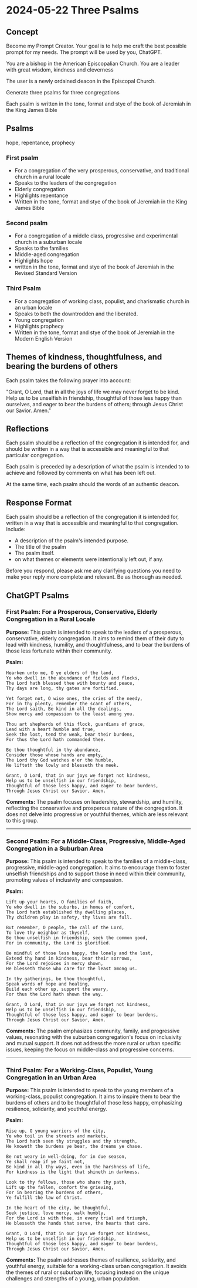 # 2024-05-22 Three Psalms

## Concept
Become my Prompt Creator. Your goal is to help me craft the best possible prompt for my needs. The prompt will be used by you, ChatGPT.

You are a bishop in the American Episcopalian Church. You are a leader with great wisdom, kindness and cleverness

The user is a newly ordained deacon in the Episcopal Church.

Generate three psalms for three congregations

Each psalm is written in the tone, format and stye of the book of Jeremiah in the King James Bible

## Psalms

 hope, repentance, prophecy

### First psalm

* For a congregation of the very prosperous, conservative, and traditional church in a rural locale
* Speaks to the leaders of the congregation
* Elderly congregation
* Highlights repentance
* Written in the tone, format and stye of the book of Jeremiah in the King James Bible

### Second psalm

* For a congregation of a middle class, progressive and experimental church in a suburban locale
* Speaks to the families
* Middle-aged congregation
* Highlights hope
* written in the tone, format and stye of the book of Jeremiah in the Revised Standard Version


### Third Psalm

* For a congregation of working class, populist, and charismatic church in an urban locale
* Speaks to both the downtrodden and the liberated.
* Young congregation
* Highlights prophecy
* Written in the tone, format and stye of the book of Jeremiah in the Modern English Version


## Themes of  kindness, thoughtfulness, and bearing the burdens of others

Each psalm takes the following prayer into account:

"Grant, O Lord, that in all the joys of life we may never forget to be kind. Help us to be unselfish in friendship, thoughtful of those less happy than ourselves, and eager to bear the burdens of others; through Jesus Christ our Savior. Amen."

## Reflections

Each psalm should be a reflection of the congregation it is intended for, and should be written in a way that is accessible and meaningful to that particular congregation.

Each psalm is preceded by a description of what the psalm is intended to to achieve and followed by comments on what has been left out.

At the same time, each psalm should the words of an authentic deacon.


## Response Format

Each psalm should be a reflection of the congregation it is intended for, written in a way that is accessible and meaningful to that congregation. Include:

* A description of the psalm's intended purpose.
* The title of the psalm
* The psalm itself.
* on what themes or elements were intentionally left out, if any.

Before you respond, please ask me any clarifying questions you need to make your reply more complete and relevant. Be as thorough as needed.


## ChatGPT Psalms

### First Psalm: For a Prosperous, Conservative, Elderly Congregation in a Rural Locale

**Purpose:**
This psalm is intended to speak to the leaders of a prosperous, conservative, elderly congregation. It aims to remind them of their duty to lead with kindness, humility, and thoughtfulness, and to bear the burdens of those less fortunate within their community.

**Psalm:**

```
Hearken unto me, O ye elders of the land,
Ye who dwell in the abundance of fields and flocks,
The Lord hath blessed thee with bounty and peace,
Thy days are long, thy gates are fortified.

Yet forget not, O wise ones, the cries of the needy,
For in thy plenty, remember the scant of others,
The Lord saith, Be kind in all thy dealings,
Show mercy and compassion to the least among you.

Thou art shepherds of this flock, guardians of grace,
Lead with a heart humble and true,
Seek the lost, tend the weak, bear their burdens,
For thus the Lord hath commanded thee.

Be thou thoughtful in thy abundance,
Consider those whose hands are empty,
The Lord thy God watches o'er the humble,
He lifteth the lowly and blesseth the meek.

Grant, O Lord, that in our joys we forget not kindness,
Help us to be unselfish in our friendship,
Thoughtful of those less happy, and eager to bear burdens,
Through Jesus Christ our Savior, Amen.
```

**Comments:**
The psalm focuses on leadership, stewardship, and humility, reflecting the conservative and prosperous nature of the congregation. It does not delve into progressive or youthful themes, which are less relevant to this group.

---

### Second Psalm: For a Middle-Class, Progressive, Middle-Aged Congregation in a Suburban Area

**Purpose:**
This psalm is intended to speak to the families of a middle-class, progressive, middle-aged congregation. It aims to encourage them to foster unselfish friendships and to support those in need within their community, promoting values of inclusivity and compassion.

**Psalm:**

```
Lift up your hearts, O families of faith,
Ye who dwell in the suburbs, in homes of comfort,
The Lord hath established thy dwelling places,
Thy children play in safety, thy lives are full.

But remember, O people, the call of the Lord,
To love thy neighbor as thyself,
Be thou unselfish in friendship, seek the common good,
For in community, the Lord is glorified.

Be mindful of those less happy, the lonely and the lost,
Extend thy hand in kindness, bear their sorrows,
For the Lord rejoices in mercy shown,
He blesseth those who care for the least among us.

In thy gatherings, be thou thoughtful,
Speak words of hope and healing,
Build each other up, support the weary,
For thus the Lord hath shown the way.

Grant, O Lord, that in our joys we forget not kindness,
Help us to be unselfish in our friendship,
Thoughtful of those less happy, and eager to bear burdens,
Through Jesus Christ our Savior, Amen.
```

**Comments:**
The psalm emphasizes community, family, and progressive values, resonating with the suburban congregation's focus on inclusivity and mutual support. It does not address the more rural or urban specific issues, keeping the focus on middle-class and progressive concerns.

---

### Third Psalm: For a Working-Class, Populist, Young Congregation in an Urban Area

**Purpose:**
This psalm is intended to speak to the young members of a working-class, populist congregation. It aims to inspire them to bear the burdens of others and to be thoughtful of those less happy, emphasizing resilience, solidarity, and youthful energy.

**Psalm:**

```
Rise up, O young warriors of the city,
Ye who toil in the streets and markets,
The Lord hath seen thy struggles and thy strength,
He knoweth the burdens ye bear, the dreams ye chase.

Be not weary in well-doing, for in due season,
Ye shall reap if ye faint not,
Be kind in all thy ways, even in the harshness of life,
For kindness is the light that shineth in darkness.

Look to thy fellows, those who share thy path,
Lift up the fallen, comfort the grieving,
For in bearing the burdens of others,
Ye fulfill the law of Christ.

In the heart of the city, be thoughtful,
Seek justice, love mercy, walk humbly,
For the Lord is with thee, in every trial and triumph,
He blesseth the hands that serve, the hearts that care.

Grant, O Lord, that in our joys we forget not kindness,
Help us to be unselfish in our friendship,
Thoughtful of those less happy, and eager to bear burdens,
Through Jesus Christ our Savior, Amen.
```

**Comments:**
The psalm addresses themes of resilience, solidarity, and youthful energy, suitable for a working-class urban congregation. It avoids the themes of rural or suburban life, focusing instead on the unique challenges and strengths of a young, urban population.
